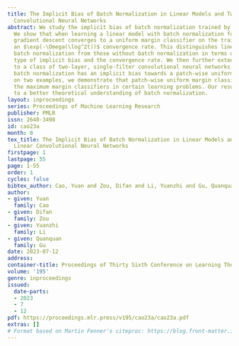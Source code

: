 ```yaml
---
title: The Implicit Bias of Batch Normalization in Linear Models and Two-layer Linear
  Convolutional Neural Networks
abstract: We study the implicit bias of batch normalization trained by gradient descent.
  We show that when learning a linear model with batch normalization for binary classification,
  gradient descent converges to a uniform margin classifier on the training data with
  an $\exp(-\Omega(\log^2t))$ convergence rate. This distinguishes linear models with
  batch normalization from those without batch normalization in terms of both the
  type of implicit bias and the convergence rate. We then further extend our result
  to a class of two-layer, single-filter convolutional neural networks, and show that
  batch normalization has an implicit bias towards a patch-wise uniform margin. Based
  on two examples, we demonstrate that patch-wise uniform margin classifiers can outperform
  the maximum margin classifiers in certain learning problems. Our results contribute
  to a better theoretical understanding of batch normalization.
layout: inproceedings
series: Proceedings of Machine Learning Research
publisher: PMLR
issn: 2640-3498
id: cao23a
month: 0
tex_title: The Implicit Bias of Batch Normalization in Linear Models and Two-layer
  Linear Convolutional Neural Networks
firstpage: 1
lastpage: 55
page: 1-55
order: 1
cycles: false
bibtex_author: Cao, Yuan and Zou, Difan and Li, Yuanzhi and Gu, Quanquan
author:
- given: Yuan
  family: Cao
- given: Difan
  family: Zou
- given: Yuanzhi
  family: Li
- given: Quanquan
  family: Gu
date: 2023-07-12
address: 
container-title: Proceedings of Thirty Sixth Conference on Learning Theory
volume: '195'
genre: inproceedings
issued:
  date-parts:
  - 2023
  - 7
  - 12
pdf: https://proceedings.mlr.press/v195/cao23a/cao23a.pdf
extras: []
# Format based on Martin Fenner's citeproc: https://blog.front-matter.io/posts/citeproc-yaml-for-bibliographies/
---
```

